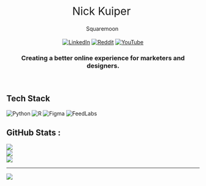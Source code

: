 <h1 style="font-weight:normal" align="center">
  &nbsp;Nick Kuiper &nbsp;
</h1>
<h4 style="font-weight:normal" align="center">
  &nbsp;Squaremoon &nbsp;
</h4>


<div align="center">

[![LinkedIn](https://img.shields.io/badge/LinkedIn-%230077B5.svg?logo=linkedin&logoColor=white)](https://linkedin.com/in/nickkuiper11) [![Reddit](https://img.shields.io/badge/Reddit-%23FF4500.svg?logo=Reddit&logoColor=white)](https://reddit.com/user/nickkuiper11) [![YouTube](https://img.shields.io/badge/YouTube-%23FF0000.svg?logo=YouTube&logoColor=white)](https://www.youtube.com/channel/UCIJQakRtC6Hk4MH0vQEDuQA)


<h3 align="center">
  Creating a better online experience for marketers and designers.
</h3>
<br>

</div>

## Tech Stack
![Python](https://img.shields.io/badge/python-292525?style=for-the-badge&logo=python&logoColor=white) ![R](https://img.shields.io/badge/r-292525.svg?style=for-the-badge&logo=r&logoColor=white) 	![Figma](https://img.shields.io/badge/figma-292525.svg?style=for-the-badge&logo=figma&logoColor=white)
![FeedLabs](https://storage.googleapis.com/image_hosting_sqm/feedlabs.svg)
## GitHub Stats :
![](https://github-readme-stats.vercel.app/api?username=nickkuiper&theme=dark&hide_border=false&include_all_commits=false&count_private=false)<br/>
![](https://github-readme-streak-stats.herokuapp.com/?user=nickkuiper&theme=dark&hide_border=false)<br/>
![](https://github-readme-stats.vercel.app/api/top-langs/?username=nickkuiper&theme=dark&hide_border=false&include_all_commits=false&count_private=false&layout=compact)

---
[![](https://visitcount.itsvg.in/api?id=nickkuiper&icon=0&color=0)](https://visitcount.itsvg.in)

